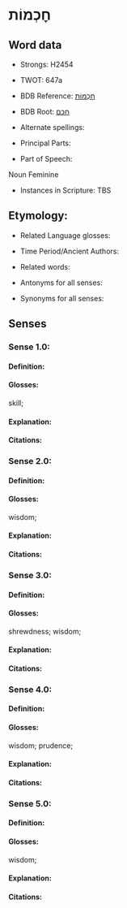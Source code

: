 # חׇכְמוֹת

<!-- Status: S2="NeedsEdits" -->
<!-- Lexica used for edits:   -->

## Word data

* Strongs: H2454

* TWOT: 647a

* BDB Reference: [חׇכְמוֹת](rc://en/bdb/dict/h.cg.ac)

* BDB Root: [חכם](rc://en/bdb/dict/h.cg.aa)

* Alternate spellings:

* Principal Parts:

* Part of Speech:

Noun Feminine

* Instances in Scripture: TBS

## Etymology:

* Related Language glosses:

* Time Period/Ancient Authors:

* Related words:

* Antonyms for all senses:

* Synonyms for all senses:

## Senses

### Sense 1.0:

#### Definition:

#### Glosses:

skill; 

#### Explanation:

#### Citations:



### Sense 2.0:

#### Definition:

#### Glosses:

wisdom; 

#### Explanation:

#### Citations:



### Sense 3.0:

#### Definition:

#### Glosses:

shrewdness; wisdom; 

#### Explanation:

#### Citations:



### Sense 4.0:

#### Definition:

#### Glosses:

wisdom; prudence; 

#### Explanation:

#### Citations:



### Sense 5.0:

#### Definition:

#### Glosses:

wisdom; 

#### Explanation:

#### Citations:



